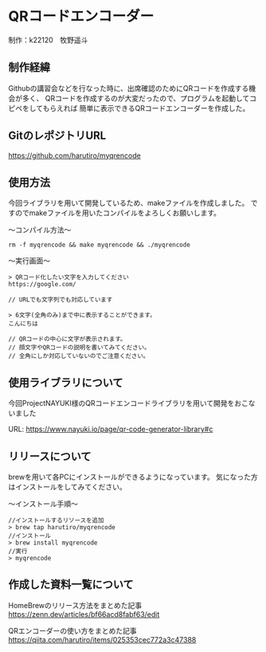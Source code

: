 # QRコードエンコーダー

制作：k22120　牧野遥斗

## 制作経緯
Githubの講習会などを行なった時に、出席確認のためにQRコードを作成する機会が多く、
QRコードを作成するのが大変だったので、プログラムを起動してコピペをしてもらえれば
簡単に表示できるQRコードエンコーダーを作成した。

## GitのレポジトリURL
https://github.com/harutiro/myqrencode

## 使用方法
今回ライブラリを用いて開発しているため、makeファイルを作成しました。
ですのでmakeファイルを用いたコンパイルをよろしくお願いします。

〜コンパイル方法〜
```
rm -f myqrencode && make myqrencode && ./myqrencode
```

〜実行画面〜
```
> QRコード化したい文字を入力してください
https://google.com/

// URLでも文字列でも対応しています

> 6文字(全角のみ)まで中に表示することができます。
こんにちは

// QRコードの中心に文字が表示されます。
// 顔文字やQRコードの説明を書いてみてください。
// 全角にしか対応していないのでご注意ください。
```

## 使用ライブラリについて
今回ProjectNAYUKI様のQRコードエンコードライブラリを用いて開発をおこないました

URL: https://www.nayuki.io/page/qr-code-generator-library#c

## リリースについて
brewを用いて各PCにインストールができるようになっています。
気になった方はインストールをしてみてください。

〜インストール手順〜
```
//インストールするリソースを追加
> brew tap harutiro/myqrencode
//インストール
> brew install myqrencode
//実行
> myqrencode
```

## 作成した資料一覧について
HomeBrewのリリース方法をまとめた記事
https://zenn.dev/articles/bf66acd8fabf63/edit

QRエンコーダーの使い方をまとめた記事
https://qiita.com/harutiro/items/025353cec772a3c47388


